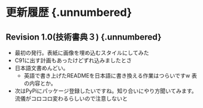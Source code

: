 # 更新履歴 {.unnumbered}
## Revision 1.0(技術書典３) {.unnumbered}
- 最初の発行。表紙に画像を埋め込むスタイルにしてみた
- C91に出す計画もあったけどずれ込みましたとさ
- 日本語文書めんどい。
    - 英語で書き上げたREADMEを日本語に書き換える作業はつらいですw 表の内容とか。
- 次はPyPiにパッケージ登録したいですね。知り合いにやり方聞いてみます。流儀がコロコロ変わるらしいので注意しないと
